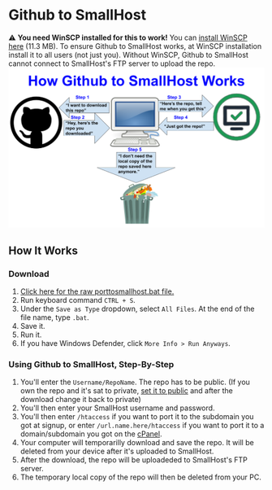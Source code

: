 # Github to SmallHost
⚠️ **You need WinSCP installed for this to work!** You can [install WinSCP here](https://winscp.net/download/WinSCP-5.19.4-Setup.exe) (11.3 MB). To ensure Github to SmallHost works, at WinSCP installation install it to all users (not just you). Without WinSCP, Github to SmallHost cannot connect to SmallHost's FTP server to upload the repo.
![A flowchart](https://raw.githubusercontent.com/SmallHost/Github-to-SmallHost/main/flowchart-ghtosh.png)
## How It Works
### Download
1. [Click here for the raw porttosmallhost.bat file.](https://raw.githubusercontent.com/SmallHost/Github-to-SmallHost/main/porttosmallhost.bat)
2. Run keyboard command `CTRL + S`.
3. Under the `Save as Type` dropdown, select `All Files`. At the end of the file name, type `.bat`.
4. Save it.
5. Run it.
6. If you have Windows Defender, click `More Info > Run Anyways`.
### Using Github to SmallHost, Step-By-Step
1. You'll enter the `Username/RepoName`. The repo has to be public. (If you own the repo and it's sat to private, [set it to public](https://docs.github.com/en/repositories/managing-your-repositorys-settings-and-features/managing-repository-settings/setting-repository-visibility) and after the download change it back to private)
2. You'll then enter your SmallHost username and password.
3. You'll then enter `/htaccess` if you want to port it to the subdomain you got at signup, or enter `/url.name.here/htaccess` if you want to port it to a domain/subdomain you got on the [cPanel](https://cpanel.smallhost.us.to).
4. Your computer will temporarilly download and save the repo. It will be deleted from your device after it's uploaded to SmallHost.
5. After the download, the repo will be uploadeded to SmallHost's FTP server.
6. The temporary local copy of the repo will then be deleted from your PC.
